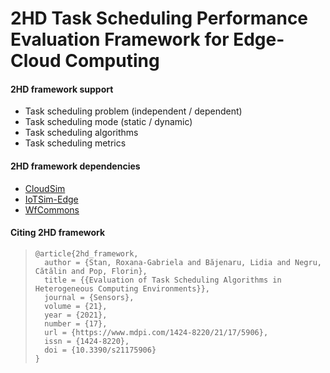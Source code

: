 # 2HD Task Scheduling Performance Evaluation Framework for Edge-Cloud Computing

#### 2HD framework support

- Task scheduling problem (independent / dependent)
- Task scheduling mode (static / dynamic)
- Task scheduling algorithms
- Task scheduling metrics


#### 2HD framework dependencies

- [CloudSim](https://github.com/Cloudslab/cloudsim)
- [IoTSim-Edge](https://github.com/roxana-stan/IoTSim-Edge)
- [WfCommons](https://github.com/WfCommons)


#### Citing 2HD framework

> ```
> @article{2hd_framework,
>   author = {Stan, Roxana-Gabriela and Băjenaru, Lidia and Negru, Cătălin and Pop, Florin},
>   title = {{Evaluation of Task Scheduling Algorithms in Heterogeneous Computing Environments}},
>   journal = {Sensors},
>   volume = {21},
>   year = {2021},
>   number = {17},
>   url = {https://www.mdpi.com/1424-8220/21/17/5906},
>   issn = {1424-8220},
>   doi = {10.3390/s21175906}
> }
> ```

